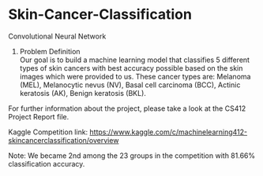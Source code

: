 # Skin-Cancer-Classification
Convolutional Neural Network<br/>



1) Problem Definition<br/>
Our goal is to build a machine learning model that classifies 5 different types of skin cancers with best accuracy possible based on the
skin images which were provided to us. These cancer types are: Melanoma (MEL), Melanocytic nevus (NV), Basal cell carcinoma (BCC), 
Actinic keratosis (AK), Benign keratosis (BKL). <br/>

For further information about the project, please take a look at the CS412 Project Report file.<br/>

Kaggle Competition link: https://www.kaggle.com/c/machinelearning412-skincancerclassification/overview 

Note: We became 2nd among the 23 groups in the competition with 81.66% classification accuracy.

